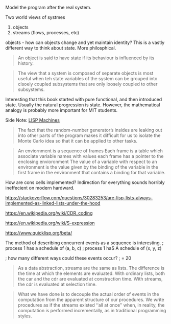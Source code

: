 Model the program after the real system.

Two world views of systmes
1. objects
2. streams (flows, processes, etc)

objects - how can objects change and yet maintain identity?
This is a vastly different way to think about state. More philosphical.

> An object is said to have state if its behaviour is influenced by its history.

> The view that a system is composed of separate objects is most useful when teh state variables of the system can be grouped into clsoely coupled subsystems that are only loosely coupled to other subsystems.

Interesting that this book started with pure functional, and then introduced state. Usually the natural progression is state. However, the mathematical analogy is probably more important for MIT students.

Side Note: [LISP Machines](https://en.wikipedia.org/wiki/Lisp_machine")


> The fact that the random-number generator’s insides are leaking out into other parts of the program makes it difficult for us to isolate the Monte Carlo idea so that it can be applied to other tasks.


> An enviornment is a sequence of frames
> Each frame is a table which associate variable names with values
> each frame has a pointer to the enclosing envioronment
> The value of a variable with respect to an environment is the value given by the binding of the variable in the first frame in the environment that contains a binding for that variable.


How are cons cells implemented? Indirection for everything sounds horribly ineffecient on modern hardward.

https://stackoverflow.com/questions/30283253/are-lisp-lists-always-implemented-as-linked-lists-under-the-hood

https://en.wikipedia.org/wiki/CDR_coding

https://en.wikipedia.org/wiki/S-expression

https://www.quicklisp.org/beta/



The method of describing concurrent events as a sequence is interesting.
; process 1 has a schedule of (a, b, c)
; process 1 haS A schedule of (x, y, z)

; how many different ways could these events occur?
; = 20


> As a data abstraction, streams are the same as lists. The difference is the time at which the elements are evaluated. With ordinary lists, both the car and the cdr are evaluated at construction time. With streams, the cdr is evaluated at selection time.


> What we have done is to decouple the actual order of events in the computation from the apparent structure of our procedures. We write procedures as if the streams existed ‘‘all at once’’ when, in reality, the computation is performed incrementally, as in traditional programming styles.


